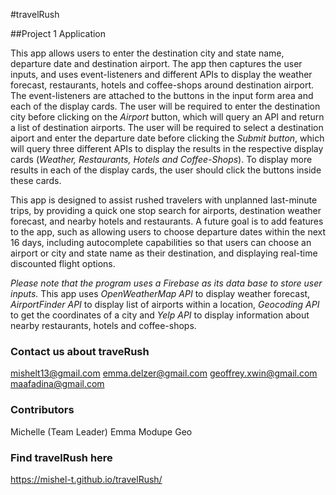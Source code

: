 #travelRush

##Project 1 Application

This app allows users to enter the destination city and state name, departure date and destination airport. The app then captures the user inputs, and uses event-listeners and different APIs to display the weather forecast, restaurants, hotels and coffee-shops around destination airport. The event-listeners are attached to the buttons in the input form area and each of the display cards. The user will be required to enter the destination city before clicking on the *Airport* button, which will query an API and return a list of destination airports. The user will be required to select a destination aiport and enter the departure date before clicking the *Submit button*, which will query three different APIs to display the results in the respective display cards (*Weather, Restaurants, Hotels and Coffee-Shops*). To display more results in each of the display cards, the user should click the buttons inside these cards.

This app is designed to assist rushed travelers with unplanned last-minute trips, by providing a quick one stop search for airports, destination weather forecast, and nearby hotels and restaurants. A future goal is to add features to the app, such as allowing users to choose departure dates within the next 16 days, including autocomplete capabilities so that users can choose an airport or city and state name as their destination, and displaying real-time discounted flight options.


*Please note that the program uses a Firebase as its data base to store user inputs.* This app uses *OpenWeatherMap API* to display weather forecast, *AirportFinder API* to display list of airports within a location, *Geocoding API* to get the coordinates of a city and *Yelp API* to display information about nearby restaurants, hotels and coffee-shops.

### Contact us about traveRush
mishelt13@gmail.com
emma.delzer@gmail.com
geoffrey.xwin@gmail.com
maafadina@gmail.com



### Contributors 
Michelle (Team Leader)
Emma 
Modupe
Geo

### Find travelRush here
https://mishel-t.github.io/travelRush/
